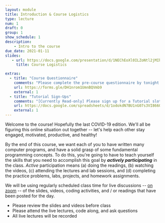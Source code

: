 ```yaml
---
layout: module
title: Introduction & Course Logistics
type: lecture
num: 1
draft: 0
group: 1
show_schedule: 1
description:
    - Intro to the course
due_date: 2021-01-11
slides:
   - url: https://docs.google.com/presentation/d/1NEChEoXl0ILZoNtl2jMIhVgaQ53ZKLYpJFtLcU49JR0/edit?usp=sharing
     title: Course Logistics

extras:
  - title: "Course Questionnaire"
    comments: "Please complete the pre-course questionnaire by tonight (1/11)!"
    url: https://forms.gle/DH1nrom1UmnBQVmb9
    external: 1
  - title: "Tutorial Sign-Ups"
    comments: "[Currently Read-only] Please sign up for a Tutorial slot today. Tutorials begin this week. I will make the sign-up sheet available during lecture."
    url: https://docs.google.com/spreadsheets/d/1odokdN7BU1nG07s3VI866QAe-SX-dn3V2LnnzrDRzA8/edit?usp=sharing
    external: 1
---
```


Welcome to the course! Hopefully the last COVID-19 edition. We'll all be figuring this online situation out together -- let's help each other stay engaged, motivated, productive, and healthy! 

By the end of this course, we want each of you to have written many computer programs, and have a solid grasp of some fundamental programming concepts. To do this, you're going to have to teach yourself the skills that you need to accomplish this goal by ***actively participating*** in the class. *Active* participation means (a) doing the readings, (b) watching the videos, (c) attending the lectures and lab sessions, and (d) completing the practice problems, labs, projects, and homework assignments.

We will be using regularly scheduled class time for live discussions -- [on zoom](../resources/zoom) -- of the slides, videos, coding activities, and / or readings that have been posted for the day. 
* Please review the slides and videos before class
* Please attend the live lectures, code along, and ask questions
* All live lectures will be recorded
